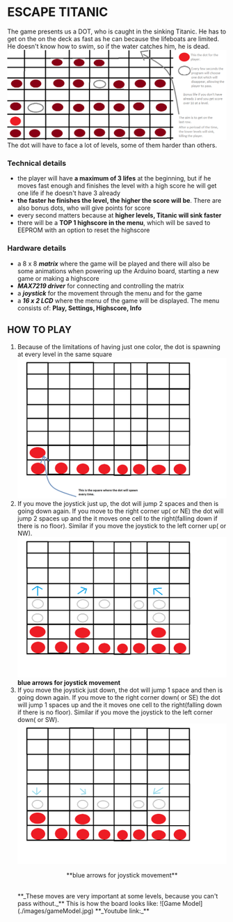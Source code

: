 # ESCAPE TITANIC

The game presents us a DOT, who is caught in the sinking Titanic. He has to get on the on the deck as fast as he can because the lifeboats are limited. He doesn't know how to swim, so if the water catches him, he is dead.
![The map of the Titanic](./images/matrix_drawnDots.png)
The dot will have to face a lot of levels, some of them harder than others.

### Technical details
  * the player will have **a maximum of 3 lifes** at the beginning, but if he moves fast enough and finishes the level with a high score he will get one life if he doesn't have 3 already
  * **the faster he finishes the level, the higher the score will be**. There are also bonus dots, who will give points for score
  * every second matters because at **higher levels, Titanic will sink faster**
  * there will be a **TOP 1 highscore in the menu**, which will be saved to EEPROM with an option to reset the highscore
  
### Hardware details
  * a 8 x 8 **_matrix_** where the game will be played and there will also be some animations when powering up the Arduino board, starting a new game or making a highscore
  * **_MAX7219 driver_** for connecting and controlling the matrix
  * a **_joystick_** for the movement through the menu and for the game
  * a **_16 x 2 LCD_** where the menu of the game will be displayed. The menu consists of: **Play, Settings, Highscore, Info**
  
## HOW TO PLAY
  1. Because of the limitations of having just one color, the dot is spawning at every level in the same square
     ![Spawn of the dot](./images/spawn.png)
  2. If you move the joystick just up, the dot will jump 2 spaces and then is going down again. If you move to the right corner up( or NE)
  the dot will jump 2 spaces up and the it moves one cell to the right(falling down if there is no floor). Similar if you move the joystick to the left corner up( or NW).
     ![Types of jump](./images/typesJump.png)
     **blue arrows for joystick movement**  
  3. If you move the joystick just down, the dot will jump 1 space and then is going down again. If you move to the right corner down( or SE) the dot will jump 1 spaces up and the it moves one cell to the right(falling down if there is no floor). Similar if you move the joystick to the left corner down( or SW).
     ![Types of semijump](./images/typesSemijump.png)
     <p align = "center" >**blue arrows for joystick movement**</p><br>
     **_These moves are very important at some levels, because you can't pass without._**
     This is how the board looks like:
     ![Game Model](./images/gameModel.jpg)
     **_Youtube link:_**
